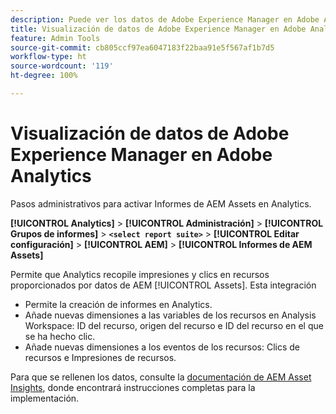 ```yaml
---
description: Puede ver los datos de Adobe Experience Manager en Adobe Analytics
title: Visualización de datos de Adobe Experience Manager en Adobe Analytics
feature: Admin Tools
source-git-commit: cb805ccf97ea6047183f22baa91e5f567af1b7d5
workflow-type: ht
source-wordcount: '119'
ht-degree: 100%

---
```



# Visualización de datos de Adobe Experience Manager en Adobe Analytics

Pasos administrativos para activar Informes de AEM Assets en Analytics.

**[!UICONTROL Analytics]** > **[!UICONTROL Administración]** > **[!UICONTROL Grupos de informes]** > **`<select report suite>`** > **[!UICONTROL Editar configuración]** > **[!UICONTROL AEM]** > **[!UICONTROL Informes de AEM Assets]**

Permite que Analytics recopile impresiones y clics en recursos proporcionados por datos de AEM [!UICONTROL Assets]. Esta integración

* Permite la creación de informes en Analytics.
* Añade nuevas dimensiones a las variables de los recursos en Analysis Workspace: ID del recurso, origen del recurso e ID del recurso en el que se ha hecho clic.
* Añade nuevas dimensiones a los eventos de los recursos: Clics de recursos e Impresiones de recursos.

Para que se rellenen los datos, consulte la [documentación de AEM Asset Insights](https://experienceleague.adobe.com/docs/experience-manager-cloud-service/assets/manage/assets-insights.html?lang=es), donde encontrará instrucciones completas para la implementación.

<!--The content in this article is duplicated with the content in the Integration guide (aem-assets-reporting.md)-->
